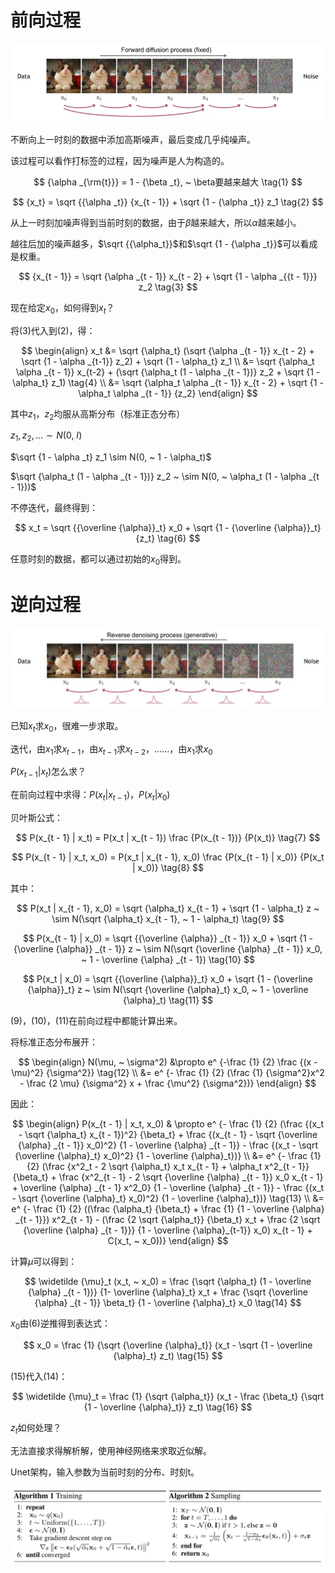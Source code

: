 # 前向过程

![](https://github.com/RuiqingTang/picx-images-hosting/raw/master/image/前向.45hbbbx3s.webp)

不断向上一时刻的数据中添加高斯噪声，最后变成几乎纯噪声。

该过程可以看作打标签的过程，因为噪声是人为构造的。

$$
{\alpha _{\rm{t}}} = 1 - {\beta _t}, ~ \beta要越来越大 \tag{1}
$$

$$
{x_t} = \sqrt {{\alpha _t}} {x_{t - 1}} + \sqrt {1 - {\alpha _t}} z_1 \tag{2}
$$

从上一时刻加噪声得到当前时刻的数据，由于${\beta}$越来越大，所以$\alpha$越来越小。

越往后加的噪声越多，$\sqrt {{\alpha_t}}$和$\sqrt {1 - {\alpha _t}}$可以看成是权重。

$$
{x_{t - 1}} = \sqrt {\alpha _{t - 1}} x_{t - 2} + \sqrt {1 - \alpha _{{t - 1}}} z_2 \tag{3}
$$

现在给定$x_0$，如何得到$x_t$？

将(3)代入到(2)，得：

$$
\begin{align}
x_t &= \sqrt {\alpha_t} (\sqrt {\alpha _{t - 1}} x_{t - 2} + \sqrt {1 - \alpha _{t-1}} z_2) + \sqrt {1 - \alpha_t} z_1 \\
    &= \sqrt {\alpha_t \alpha _{t - 1}} x_{t-2} + (\sqrt {\alpha_t (1 - \alpha _{t - 1})} z_2 + \sqrt {1 - \alpha_t} z_1) \tag{4} \\
    &= \sqrt {\alpha_t \alpha _{t - 1}} x_{t - 2} + \sqrt {1 - \alpha_t \alpha _{t - 1}} {z_2} 
\end{align}
$$

其中$z_1$，$z_2$均服从高斯分布（标准正态分布）

$z_1, z_2,... \sim N(0, ~ I)$

$\sqrt {1 - \alpha _t} z_1 \sim N(0, ~ 1 - \alpha_t)$​

$\sqrt {\alpha_t (1 - \alpha _{t - 1})} z_2 ~ \sim N(0, ~ \alpha_t (1 - \alpha _{t - 1}))$

不停迭代，最终得到：

$$
x_t = \sqrt {{\overline {\alpha}}_t} x_0 + \sqrt {1 - {\overline {\alpha}}_t}{z_t} \tag{6}
$$

任意时刻的数据，都可以通过初始的$x_0$得到。

# 逆向过程

![](https://github.com/RuiqingTang/picx-images-hosting/raw/master/image/逆向.8kzvuysbhd.webp)

已知$x_t$求$x_0$，很难一步求取。

迭代，由$x_1$求$x_{t - 1}$，由$x_{t - 1}$求$x_{t - 2}$，......，由$x_1$求$x_0$

$P(x_{t - 1} | x_t)$怎么求？

在前向过程中求得：$P(x_t | x_{t - 1})$，$P(x_t | x_0)$

贝叶斯公式：

$$
P(x_{t - 1} | x_t) = P(x_t | x_{t - 1}) \frac {P(x_{t - 1})} {P(x_t)} \tag{7}
$$

$$
P(x_{t - 1} | x_t, x_0) = P(x_t | x_{t - 1}, x_0) \frac {P(x_{t - 1} | x_0)} {P(x_t | x_0)} \tag{8}
$$

其中：

$$
P(x_t | x_{t - 1}, x_0) = \sqrt {\alpha_t} x_{t - 1} + \sqrt {1 - \alpha_t} z ~ \sim N(\sqrt {\alpha_t} x_{t - 1}, ~ 1 - \alpha_t) \tag{9}
$$

$$
P(x_{t - 1} | x_0) = \sqrt {{\overline {\alpha}} _{t - 1}} x_0 + \sqrt {1 - {\overline {\alpha}} _{t - 1}} z ~ \sim N(\sqrt {\overline {\alpha} _{t - 1}} x_0, ~ 1 - \overline {\alpha} _{t - 1}) \tag{10}
$$

$$
P(x_t | x_0) = \sqrt {{\overline {\alpha}}_t} x_0 + \sqrt {1 - {\overline {\alpha}}_t} z ~ \sim N(\sqrt {\overline {\alpha}_t} x_0, ~ 1 - \overline {\alpha}_t) \tag{11}
$$

(9)，(10)，(11)在前向过程中都能计算出来。

将标准正态分布展开：

$$
\begin{align}
N(\mu, ~ \sigma^2) &\propto e^ {-\frac {1} {2} \frac {(x - \mu)^2} {\sigma^2}} \tag{12} \\
&= e^ {- \frac {1} {2} (\frac {1} {\sigma^2}x^2 - \frac {2 \mu} {\sigma^2} x + \frac {\mu^2} {\sigma^2})}
\end{align}
$$

因此：

$$
\begin{align}
P(x_{t - 1} | x_t, x_0) & \propto e^ {- \frac {1} {2} (\frac {(x_t - \sqrt {\alpha_t} x_{t - 1})^2} {\beta_t} + \frac {(x_{t - 1} - \sqrt {\overline {\alpha} _{t - 1}} x_0)^2} {1 - \overline {\alpha} _{t - 1}} - \frac {(x_t - \sqrt {\overline {\alpha}_t} x_0)^2} {1 - \overline {\alpha}_t})} \\
&= e^ {- \frac {1} {2} (\frac {x^2_t - 2 \sqrt {\alpha_t} x_t x_{t - 1} + \alpha_t x^2_{t - 1}} {\beta_t} + \frac {x^2_{t - 1} - 2 \sqrt {\overline {\alpha} _{t - 1}} x_0 x_{t - 1} + \overline {\alpha} _{t - 1} x^2_0} {1 - \overline {\alpha} _{t - 1}} - \frac {(x_t - \sqrt {\overline {\alpha}_t} x_0)^2} {1 - \overline {\alpha}_t})} \tag{13} \\
&= e^ {- \frac {1} {2} ((\frac {\alpha_t} {\beta_t} + \frac {1} {1 - \overline {\alpha} _{t - 1}}) x^2_{t - 1} - (\frac {2 \sqrt {\alpha_t}} {\beta_t} x_t + \frac {2 \sqrt {\overline {\alpha} _{t - 1}}} {1 - \overline {\alpha}_{t-1}} x_0) x_{t - 1} + C(x_t, ~ x_0))}
\end{align}
$$

计算$\mu$可以得到：

$$
\widetilde {\mu}_t (x_t, ~ x_0) = \frac {\sqrt {\alpha_t} (1 - \overline {\alpha} _{t - 1})} {1- \overline {\alpha}_t} x_t + \frac {\sqrt {\overline {\alpha} _{t - 1}} \beta_t} {1 - \overline {\alpha}_t} x_0 \tag{14}
$$

$x_0$由(6)逆推得到表达式：

$$
x_0 = \frac {1} {\sqrt {\overline {\alpha}_t}} (x_t - \sqrt {1 - \overline {\alpha}_t} z_t) \tag{15}
$$

(15)代入(14)：

$$
\widetilde {\mu}_t = \frac {1} {\sqrt {\alpha_t}} (x_t - \frac {\beta_t} {\sqrt {1 - \overline {\alpha}_t}} z_t) \tag{16}
$$

$z_t$​​如何处理？

无法直接求得解析解，使用神经网络来求取近似解。

Unet架构，输入参数为当前时刻的分布、时刻t。

![](https://github.com/RuiqingTang/picx-images-hosting/raw/master/image/algo.231o1nh6cg.webp)







